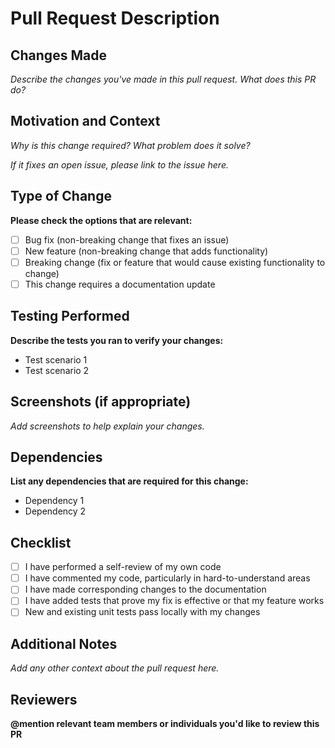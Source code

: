 # Pull Request Description

## Changes Made
*Describe the changes you've made in this pull request. What does this PR do?*

## Motivation and Context
*Why is this change required? What problem does it solve?*

*If it fixes an open issue, please link to the issue here.*

## Type of Change
**Please check the options that are relevant:**
- [ ] Bug fix (non-breaking change that fixes an issue)
- [ ] New feature (non-breaking change that adds functionality)
- [ ] Breaking change (fix or feature that would cause existing functionality to change)
- [ ] This change requires a documentation update

## Testing Performed
**Describe the tests you ran to verify your changes:**
- Test scenario 1
- Test scenario 2

## Screenshots (if appropriate)
*Add screenshots to help explain your changes.*

## Dependencies
**List any dependencies that are required for this change:**
- Dependency 1
- Dependency 2

## Checklist
- [ ] I have performed a self-review of my own code
- [ ] I have commented my code, particularly in hard-to-understand areas
- [ ] I have made corresponding changes to the documentation
- [ ] I have added tests that prove my fix is effective or that my feature works
- [ ] New and existing unit tests pass locally with my changes

## Additional Notes
*Add any other context about the pull request here.*

## Reviewers
**@mention relevant team members or individuals you'd like to review this PR**
